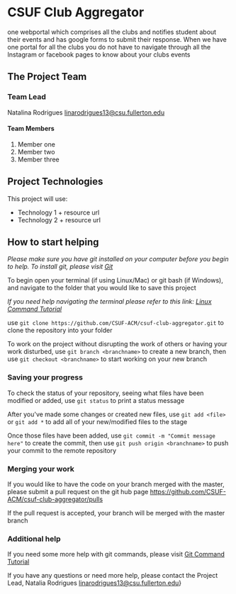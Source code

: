 # CSUF Club Aggregator

one webportal which comprises all the clubs and notifies student about their events and has google forms to submit their response. When we have one portal for all the clubs you do not have to navigate through all the Instagram or facebook pages to know about your clubs events

## The Project Team

### Team Lead
Natalina Rodrigues linarodrigues13@csu.fullerton.edu
#### Team Members
  1. Member one
  2. Member two
  3. Member three

## Project Technologies

This project will use:
  * Technology 1 + resource url
  * Technology 2 + resource url

## How to start helping
*Please make sure you have git installed on your computer before you begin to help. To install git, please visit [Git](https://git-scm.com/downloads)*

To begin open your terminal (if using Linux/Mac) or git bash (if Windows), and navigate to the folder that you would like to save this project

*If you need help navigating the terminal please refer to this link: [Linux Command Tutorial](https://maker.pro/linux/tutorial/basic-linux-commands-for-beginners)*

use `git clone https://github.com/CSUF-ACM/csuf-club-aggregator.git` to clone the repository into your folder

To work on the project without disrupting the work of others or having your work disturbed, use `git branch <branchname>` to create a new branch, then use `git checkout <branchname>` to start working on your new branch

### Saving your progress

To check the status of your repository, seeing what files have been modified or added, use `git status` to print a status message

After you've made some changes or created new files, use `git add <file>` or `git add *` to add all of your new/modified files to the stage

Once those files have been added, use `git commit -m "Commit message here"` to create the commit, then use `git push origin <branchname>` to push your commit to the remote repository

### Merging your work

If you would like to have the code on your branch merged with the master, please submit a pull request on the git hub page https://github.com/CSUF-ACM/csuf-club-aggregator/pulls

If the pull request is accepted, your branch will be merged with the master branch

### Additional help

If you need some more help with git commands, please visit [Git Command Tutorial](https://confluence.atlassian.com/bitbucketserver/basic-git-commands-776639767.html)

If you have any questions or need more help, please contact the Project Lead, Natalia Rodrigues linarodrigues13@csu.fullerton.edu}
